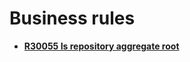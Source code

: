 # Business rules

- **[R30055 Is repository aggregate root](https://docs.erp.net/tech/advanced/user-business-rules/events/business-rules/is-repository-aggregate-root.html)**

